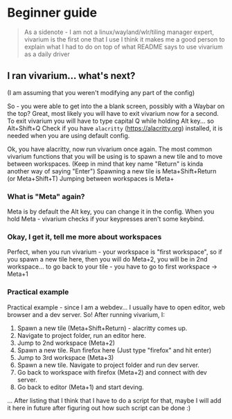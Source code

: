 # Beginner guide

> As a sidenote - I am not a linux/wayland/wlr/tiling manager expert, vivarium is the first one that I use
> I think it makes me a good person to explain what I had to do on top of what README says to use vivarium
> as a daily driver

## I ran vivarium... what's next?

(I am assuming that you weren't modifying any part of the config)

So - you were able to get into the a blank screen, possibly with a Waybar on the top?
Great, most likely you will have to exit vivarium now for a second.
To exit vivarium you will have to type capital Q while holding Alt key... so Alt+Shift+Q
Check if you have `alacritty` (https://alacritty.org) installed, it is needed when you are using default config.

Ok, you have alacritty, now run vivarium once again.
The most common vivarium functions that you will be using is to spawn a new tile and to move between workspaces.
(Keep in mind that key name "Return" is kinda another way of saying "Enter")
Spawning a new tile is Meta+Shift+Return (or Meta+Shift+T)
Jumping between workspaces is Meta+<number>

### What is "Meta" again?

Meta is by default the Alt key, you can change it in the config.
When you hold Meta - vivarium checks if your keypresses aren't some keybind.

### Okay, I get it, tell me more about workspaces

Perfect, when you run vivarium - your workspace is "first workspace", so if you spawn a new tile here,
then you will do Meta+2, you will be in 2nd workspace... to go back to your tile - you have to go to
first workspace -> Meta+1

### Practical example

Practical example - since I am a webdev... I usually have to open editor, web browser and a dev server.
So!
After running vivarium, I:
1. Spawn a new tile (Meta+Shift+Return) - alacritty comes up.
2. Navigate to project folder, run an editor here.
3. Jump to 2nd workspace (Meta+2)
4. Spawn a new tile. Run firefox here (Just type "firefox" and hit enter)
5. Jump to 3rd workspace (Meta+3)
6. Spawn a new tile. Navigate to project folder and run dev server.
7. Go back to workspace with firefox (Meta+2) and connect with dev server.
8. Go back to editor (Meta+1) and start deving.

... After listing that I think that I have to do a script for that, maybe I will add it here in future
after figuring out how such script can be done :)

